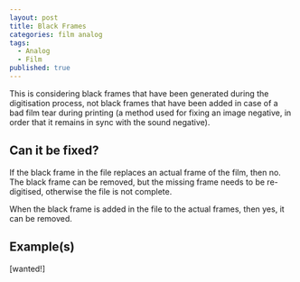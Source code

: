 ```yaml
---
layout: post
title: Black Frames
categories: film analog
tags:
  - Analog
  - Film
published: true
---
```


This is considering black frames that have been generated during the digitisation process, not black frames that have been added in case of a bad film tear during printing (a method used for fixing an image negative, in order that it remains in sync with the sound negative).

## Can it be fixed?

If the black frame in the file replaces an actual frame of the film, then no. The black frame can be removed, but the missing frame needs to be re-digitised, otherwise the file is not complete.

When the black frame is added in the file to the actual frames, then yes, it can be removed.

## Example(s)

[wanted!]
